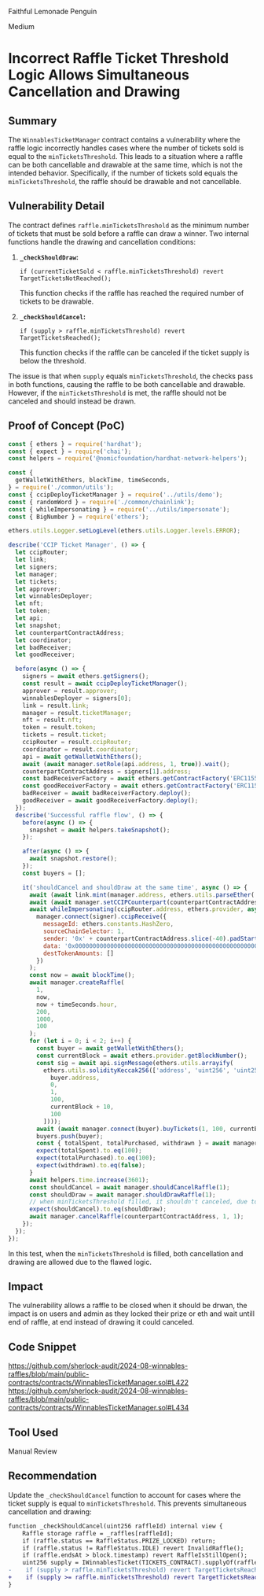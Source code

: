 Faithful Lemonade Penguin

Medium

# Incorrect Raffle Ticket Threshold Logic Allows Simultaneous Cancellation and Drawing

## Summary

The `WinnablesTicketManager` contract contains a vulnerability where the raffle logic incorrectly handles cases where the number of tickets sold is equal to the `minTicketsThreshold`. This leads to a situation where a raffle can be both cancellable and drawable at the same time, which is not the intended behavior. Specifically, if the number of tickets sold equals the `minTicketsThreshold`, the raffle should be drawable and not cancellable.

## Vulnerability Detail

The contract defines `raffle.minTicketsThreshold` as the minimum number of tickets that must be sold before a raffle can draw a winner. Two internal functions handle the drawing and cancellation conditions:

1. **`_checkShouldDraw`:**
   ```solidity
   if (currentTicketSold < raffle.minTicketsThreshold) revert TargetTicketsNotReached();
   ```
   This function checks if the raffle has reached the required number of tickets to be drawable.

2. **`_checkShouldCancel`:**
   ```solidity
   if (supply > raffle.minTicketsThreshold) revert TargetTicketsReached();
   ```
   This function checks if the raffle can be canceled if the ticket supply is below the threshold.

The issue is that when `supply` equals `minTicketsThreshold`, the checks pass in both functions, causing the raffle to be both cancellable and drawable. However, if the `minTicketsThreshold` is met, the raffle should not be canceled and should instead be drawn.

## Proof of Concept (PoC)
```javascript
const { ethers } = require('hardhat');
const { expect } = require('chai');
const helpers = require('@nomicfoundation/hardhat-network-helpers');

const {
  getWalletWithEthers, blockTime, timeSeconds,
} = require('./common/utils');
const { ccipDeployTicketManager } = require('../utils/demo');
const { randomWord } = require('./common/chainlink');
const { whileImpersonating } = require('../utils/impersonate');
const { BigNumber } = require('ethers');

ethers.utils.Logger.setLogLevel(ethers.utils.Logger.levels.ERROR);

describe('CCIP Ticket Manager', () => {
  let ccipRouter;
  let link;
  let signers;
  let manager;
  let tickets;
  let approver;
  let winnablesDeployer;
  let nft;
  let token;
  let api;
  let snapshot;
  let counterpartContractAddress;
  let coordinator;
  let badReceiver;
  let goodReceiver;

  before(async () => {
    signers = await ethers.getSigners();
    const result = await ccipDeployTicketManager();
    approver = result.approver;
    winnablesDeployer = signers[0];
    link = result.link;
    manager = result.ticketManager;
    nft = result.nft;
    token = result.token;
    tickets = result.ticket;
    ccipRouter = result.ccipRouter;
    coordinator = result.coordinator;
    api = await getWalletWithEthers();
    await (await manager.setRole(api.address, 1, true)).wait();
    counterpartContractAddress = signers[1].address;
    const badReceiverFactory = await ethers.getContractFactory('ERC1155BadReceiver');
    const goodReceiverFactory = await ethers.getContractFactory('ERC1155Receiver');
    badReceiver = await badReceiverFactory.deploy();
    goodReceiver = await goodReceiverFactory.deploy();
  });
  describe('Successful raffle flow', () => {
    before(async () => {
      snapshot = await helpers.takeSnapshot();
    });

    after(async () => {
      await snapshot.restore();
    });
    const buyers = [];

    it('shouldCancel and shouldDraw at the same time', async () => {
      await (await link.mint(manager.address, ethers.utils.parseEther('100'))).wait();
      await (await manager.setCCIPCounterpart(counterpartContractAddress, 1, true)).wait();
      await whileImpersonating(ccipRouter.address, ethers.provider, async (signer) =>
        manager.connect(signer).ccipReceive({
          messageId: ethers.constants.HashZero,
          sourceChainSelector: 1,
          sender: '0x' + counterpartContractAddress.slice(-40).padStart(64, '0'),
          data: '0x0000000000000000000000000000000000000000000000000000000000000001',
          destTokenAmounts: []
        })
      );
      const now = await blockTime();
      await manager.createRaffle(
        1,
        now,
        now + timeSeconds.hour,
        200,
        1000,
        100
      );
      for (let i = 0; i < 2; i++) {
        const buyer = await getWalletWithEthers();
        const currentBlock = await ethers.provider.getBlockNumber();
        const sig = await api.signMessage(ethers.utils.arrayify(
          ethers.utils.solidityKeccak256(['address', 'uint256', 'uint256', 'uint16', 'uint256', 'uint256'], [
            buyer.address,
            0,
            1,
            100,
            currentBlock + 10,
            100
          ])));
        await (await manager.connect(buyer).buyTickets(1, 100, currentBlock + 10, sig, { value: 100 })).wait();
        buyers.push(buyer);
        const { totalSpent, totalPurchased, withdrawn } = await manager.getParticipation(1, buyer.address);
        expect(totalSpent).to.eq(100);
        expect(totalPurchased).to.eq(100);
        expect(withdrawn).to.eq(false);
      }
      await helpers.time.increase(3601);
      const shouldCancel = await manager.shouldCancelRaffle(1);
      const shouldDraw = await manager.shouldDrawRaffle(1);
      // when minTicketsThreshold filled, it shouldn't canceled, due to lack of logic now it could cancel and draw at the same time
      expect(shouldCancel).to.eq(shouldDraw);
      await manager.cancelRaffle(counterpartContractAddress, 1, 1);
    });
  });
});
```

In this test, when the `minTicketsThreshold` is filled, both cancellation and drawing are allowed due to the flawed logic.

## Impact

The vulnerability allows a raffle to be closed when it should be drwan, the impact is on users and admin as they locked their prize or eth and wait untill end of raffle, at end instead of drawing it could canceled.

## Code Snippet

https://github.com/sherlock-audit/2024-08-winnables-raffles/blob/main/public-contracts/contracts/WinnablesTicketManager.sol#L422
https://github.com/sherlock-audit/2024-08-winnables-raffles/blob/main/public-contracts/contracts/WinnablesTicketManager.sol#L434

## Tool Used

Manual Review

## Recommendation

Update the `_checkShouldCancel` function to account for cases where the ticket supply is equal to `minTicketsThreshold`. This prevents simultaneous cancellation and drawing:

```diff
function _checkShouldCancel(uint256 raffleId) internal view {
    Raffle storage raffle = _raffles[raffleId];
    if (raffle.status == RaffleStatus.PRIZE_LOCKED) return;
    if (raffle.status != RaffleStatus.IDLE) revert InvalidRaffle();
    if (raffle.endsAt > block.timestamp) revert RaffleIsStillOpen();
    uint256 supply = IWinnablesTicket(TICKETS_CONTRACT).supplyOf(raffleId);
-    if (supply > raffle.minTicketsThreshold) revert TargetTicketsReached();
+    if (supply >= raffle.minTicketsThreshold) revert TargetTicketsReached();
}
```
